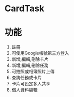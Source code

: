 # CardTask

# 功能
1. 註冊
2. 可使用Google帳號第三方登入
3. 新增,編輯,刪除卡片
4. 新增,編輯,刪除任務
5. 可拍照或相簿照片上傳
6. 查詢任務或卡片
7. 卡片可設定多人共享
8. 個人資料編輯
